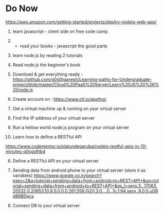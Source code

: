 # Do Now
https://aws.amazon.com/getting-started/projects/deploy-nodejs-web-app/

1) learn javascript - client side on free code camp
2) + read your books - javascript the good parts
3) learn node.js by reading 2 tutorials
4) Read node.js the beginner's book
5) Download & get everything ready - https://github.com/g0g0lganesh/Learning-paths-for-Undergraduate-project/blob/master/Cloud%20PaaS%20Server/Learn%20JS%20%26%20node.js


1) Create account on :
https://www.ctl.io/appfog/

2) Get a virtual machine up & running on your virtual server

3) Find the IP address of your virtual server

4) Run a hellow world node.js program on your virtual server

5) Learn how to define a RESTful API

https://www.codementor.io/olatundegaruba/nodejs-restful-apis-in-10-minutes-q0sgsfhbd

6) Define a RESTful API on your virtual server

7) Sending data from android phone to your virtual server
(store it as variables)
https://www.google.co.in/search?espv=2&q=tutorial+sending+data+from+android+to+REST+API+&oq=tutorial+sending+data+from+android+to+REST+API+&gs_l=serp.3...17063.20532.0.20653.10.8.0.0.0.0.261.558.0j2j1.3.0....0...1c.1.64.serp..9.0.0.uGBd8RBDecs

8) Connect DB to your virtual server



